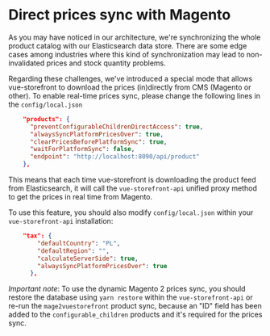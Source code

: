 # Direct prices sync with Magento

As you may have noticed in our architecture, we're synchronizing the whole product catalog with our Elasticsearch data store. There are some edge cases among industries where this kind of synchronization may lead to non-invalidated prices and stock quantity problems.

Regarding these challenges, we've introduced a special mode that allows vue-storefront to download the prices (in)directly from CMS (Magento or other).
To enable real-time prices sync, please change the following lines in the `config/local.json`

```json
    "products": {
      "preventConfigurableChildrenDirectAccess": true,
      "alwaysSyncPlatformPricesOver": true,
      "clearPricesBeforePlatformSync": true,
      "waitForPlatformSync": false,
      "endpoint": "http://localhost:8090/api/product"
    },
```

This means that each time vue-storefront is downloading the product feed from Elasticsearch, it will call the `vue-storefront-api` unified proxy method to get the prices in real time from Magento.

To use this feature, you should also modify `config/local.json` within your `vue-storefront-api` installation:

```json
	"tax": {
		"defaultCountry": "PL",
		"defaultRegion": "",
		"calculateServerSide": true,
		"alwaysSyncPlatformPricesOver": true
	  },
```

_Important note_: To use the dynamic Magento 2 prices sync, you should restore the database using `yarn restore` within the `vue-storefront-api` or re-run the `mage2vuestorefront` product sync, because an "ID" field has been added to the `configurable_children` products and it's required for the prices sync.
